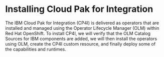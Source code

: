# Installing Cloud Pak for Integration
The IBM Cloud Pak for Integration (CP4I) is delivered as operators that are installed and managed using the Operator Lifecycle Manager (OLM) within Red Hat OpenShift. To install CP4I, we will verify that the OLM Catalog Sources for IBM components are added, we will then install the operators using OLM, create the CP4I custom resource, and finally deploy some of the capabilities and runtimes.
